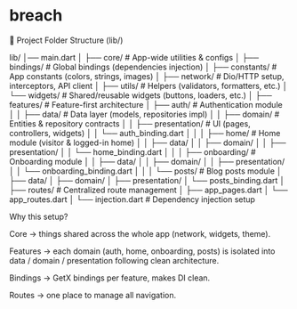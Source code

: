 # breach

📂 Project Folder Structure (lib/)

lib/
│── main.dart
│
├── core/                   # App-wide utilities & configs
│   ├── bindings/           # Global bindings (dependencies injection)
│   ├── constants/          # App constants (colors, strings, images)
│   ├── network/            # Dio/HTTP setup, interceptors, API client
│   ├── utils/              # Helpers (validators, formatters, etc.)
│   └── widgets/            # Shared/reusable widgets (buttons, loaders, etc.)
│
├── features/               # Feature-first architecture
│   ├── auth/               # Authentication module
│   │   ├── data/           # Data layer (models, repositories impl)
│   │   ├── domain/         # Entities & repository contracts
│   │   ├── presentation/   # UI (pages, controllers, widgets)
│   │   └── auth_binding.dart
│   │
│   ├── home/               # Home module (visitor & logged-in home)
│   │   ├── data/
│   │   ├── domain/
│   │   ├── presentation/
│   │   └── home_binding.dart
│   │
│   ├── onboarding/         # Onboarding module
│   │   ├── data/
│   │   ├── domain/
│   │   ├── presentation/
│   │   └── onboarding_binding.dart
│   │
│   └── posts/              # Blog posts module
│       ├── data/
│       ├── domain/
│       ├── presentation/
│       └── posts_binding.dart
│
├── routes/                 # Centralized route management
│   ├── app_pages.dart
│   └── app_routes.dart
│
└── injection.dart          # Dependency injection setup


Why this setup?

Core → things shared across the whole app (network, widgets, theme).

Features → each domain (auth, home, onboarding, posts) is isolated into data / domain / presentation following clean architecture.

Bindings → GetX bindings per feature, makes DI clean.

Routes → one place to manage all navigation.
